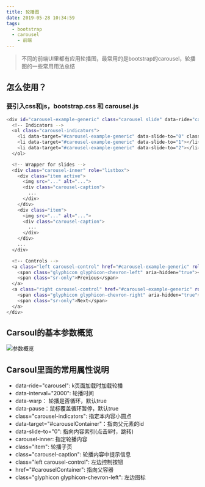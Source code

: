 ```yaml
---
title: 轮播图
date: 2019-05-28 10:34:59
tags: 
  - bootstrap
  - carousel
	- 前端 
---
```


>不同的前端UI里都有应用轮播图，最常用的是bootstrap的carousel，轮播图的一些常用用法总结

## 怎么使用？

### 要引入css和js，bootstrap.css 和  carousel.js

``` bash
<div id="carousel-example-generic" class="carousel slide" data-ride="carousel">
  <!-- Indicators -->
  <ol class="carousel-indicators">
    <li data-target="#carousel-example-generic" data-slide-to="0" class="active"></li>
    <li data-target="#carousel-example-generic" data-slide-to="1"></li>
    <li data-target="#carousel-example-generic" data-slide-to="2"></li>
  </ol>

  <!-- Wrapper for slides -->
  <div class="carousel-inner" role="listbox">
    <div class="item active">
      <img src="..." alt="...">
      <div class="carousel-caption">
        ...
      </div>
    </div>
    <div class="item">
      <img src="..." alt="...">
      <div class="carousel-caption">
        ...
      </div>
    </div>
    ...
  </div>

  <!-- Controls -->
  <a class="left carousel-control" href="#carousel-example-generic" role="button" data-slide="prev">
    <span class="glyphicon glyphicon-chevron-left" aria-hidden="true"></span>
    <span class="sr-only">Previous</span>
  </a>
  <a class="right carousel-control" href="#carousel-example-generic" role="button" data-slide="next">
    <span class="glyphicon glyphicon-chevron-right" aria-hidden="true"></span>
    <span class="sr-only">Next</span>
  </a>
</div>
```

## Carsoul的基本参数概览
![参数概览](/assets/img/carousel.png)

## Carsoul里面的常用属性说明
+ data-ride="carousel": k页面加载时加载轮播
+ data-interval="2000": 轮播时间
+ data-warp： 轮播是否循环，默认true
+ data-pause：鼠标覆盖循环暂停，默认true
+ class="carousel-indicators": 指定本内容小圆点
+ data-target="#carouselContainer"：指向父元素的id
+ data-slide-to="0": 指向内容索引(点击li时，跳转)
+ carousel-inner: 指定轮播内容
+ class="item": 轮播子页
+ class="carousel-caption": 轮播内容中提示信息
+ class="left carousel-control": 左边控制按钮
+ href="#carouselContainer": 指向父容器
+ class="glyphicon glyphicon-chevron-left": 左边图标

